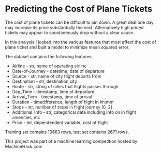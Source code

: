 # Predicting the Cost of Plane Tickets

The cost of plane tickets can be difficult to pin down. A great deal one day may increase its price substantially the next. Alternatively high priced tickets may appear to spontaneously drop without a clear cause.

In this analysis I looked into the various features that most affect the cost of plane ticket and built a model to minimize mean squared error. 

The dataset contains the following features:  

   * Airline - str, name of operating airline  
   * Date-of-Journey - datetime, date of departure  
   * Source - str, name of city flight departs from  
   * Destination - str, destination city  
   * Route - str, string of cities that flights passes through  
   * Dep_Time - timestamp, time of departure  
   * Arrival_Tiem - timestamp, time of arrival  
   * Duration - timedifference, length of flight in hh:mm  
   * Stops - str, number of stops in flight journey (0, 2]  
   * Additional_Info - str, categorical data including info on in flight amenities, etc  
   * Price - int, dependendent variable, cost of flight  
    
Training set contains 10683 rows, test set contains 2671 rows.

This project was part of a machine learning competition hosted by MachineHack.com
